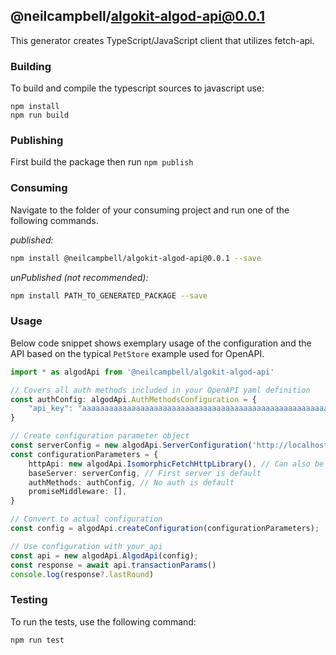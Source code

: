 ## @neilcampbell/algokit-algod-api@0.0.1

This generator creates TypeScript/JavaScript client that utilizes fetch-api.

### Building

To build and compile the typescript sources to javascript use:
```
npm install
npm run build
```

### Publishing

First build the package then run ```npm publish```

### Consuming

Navigate to the folder of your consuming project and run one of the following commands.

_published:_

```bash
npm install @neilcampbell/algokit-algod-api@0.0.1 --save
```

_unPublished (not recommended):_

```bash
npm install PATH_TO_GENERATED_PACKAGE --save
```

### Usage

Below code snippet shows exemplary usage of the configuration and the API based 
on the typical `PetStore` example used for OpenAPI. 

```typescript
import * as algodApi from '@neilcampbell/algokit-algod-api'

// Covers all auth methods included in your OpenAPI yaml definition
const authConfig: algodApi.AuthMethodsConfiguration = {
    "api_key": "aaaaaaaaaaaaaaaaaaaaaaaaaaaaaaaaaaaaaaaaaaaaaaaaaaaaaaaaaaaaaaaa"
}

// Create configuration parameter object
const serverConfig = new algodApi.ServerConfiguration('http://localhost:4001', {})
const configurationParameters = {
    httpApi: new algodApi.IsomorphicFetchHttpLibrary(), // Can also be ignored - default is usually fine
    baseServer: serverConfig, // First server is default
    authMethods: authConfig, // No auth is default
    promiseMiddleware: [],
}

// Convert to actual configuration
const config = algodApi.createConfiguration(configurationParameters);

// Use configuration with your_api
const api = new algodApi.AlgodApi(config);
const response = await api.transactionParams()
console.log(response?.lastRound)
```

### Testing

To run the tests, use the following command:

```bash
npm run test
```
